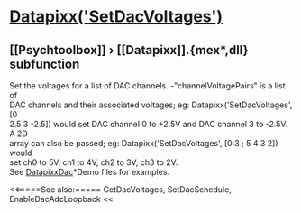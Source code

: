 # [Datapixx('SetDacVoltages')](Datapixx-SetDacVoltages) 
## [[Psychtoolbox]] &#8250; [[Datapixx]].{mex*,dll} subfunction


Set the voltages for a list of DAC channels. -"channelVoltagePairs" is a list of  
DAC channels and their associated voltages; eg: Datapixx('SetDacVoltages', [0  
2.5 3 -2.5]) would set DAC channel 0 to +2.5V and DAC channel 3 to -2.5V. A 2D  
array can also be passed; eg: Datapixx('SetDacVoltages', [0:3 ; 5 4 3 2]) would  
set ch0 to 5V, ch1 to 4V, ch2 to 3V, ch3 to 2V.  
See [DatapixxDac](DatapixxDac)\*Demo files for examples.  
  


<<=====See also:=====
GetDacVoltages, SetDacSchedule, EnableDacAdcLoopback
<<